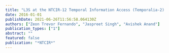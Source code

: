 ```yaml
---
title: "L3S at the NTCIR-12 Temporal Information Access (Temporalia-2) Task."
date: 2016-01-01
publishDate: 2021-06-26T11:56:58.064130Z
authors: ["Zeon Trevor Fernando", "Jaspreet Singh", "Avishek Anand"]
publication_types: ["1"]
abstract: ""
featured: false
publication: "*NTCIR*"
---
```


